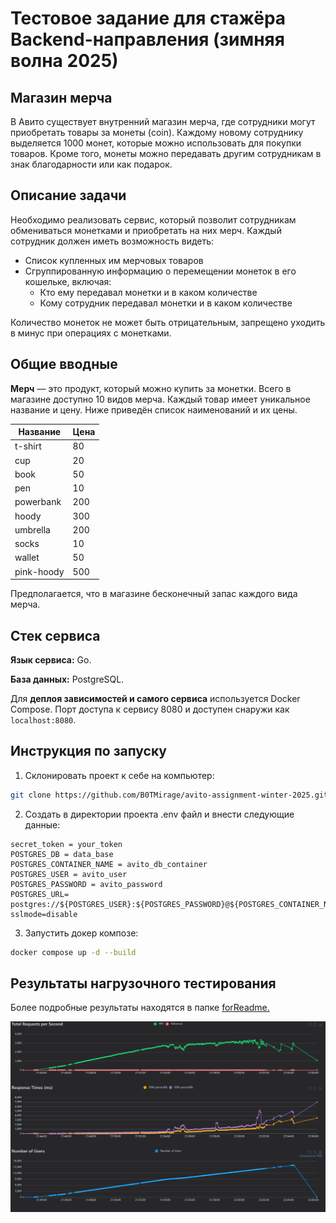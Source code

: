 # **Тестовое задание для стажёра Backend-направления (зимняя волна 2025)**

## Магазин мерча

В Авито существует внутренний магазин мерча, где сотрудники могут приобретать товары за монеты (coin). Каждому новому сотруднику выделяется 1000 монет, которые можно использовать для покупки товаров. Кроме того, монеты можно передавать другим сотрудникам в знак благодарности или как подарок.

## Описание задачи

Необходимо реализовать сервис, который позволит сотрудникам обмениваться монетками и приобретать на них мерч. Каждый сотрудник должен иметь возможность видеть:

- Список купленных им мерчовых товаров  
- Сгруппированную информацию о перемещении монеток в его кошельке, включая:  
  - Кто ему передавал монетки и в каком количестве  
  - Кому сотрудник передавал монетки и в каком количестве

Количество монеток не может быть отрицательным, запрещено уходить в минус при операциях с монетками.

## **Общие вводные**

**Мерч** — это продукт, который можно купить за монетки. Всего в магазине доступно 10 видов мерча. Каждый товар имеет уникальное название и цену. Ниже приведён список наименований и их цены.

| Название     | Цена |
|--------------|------|
| t-shirt      | 80   |
| cup          | 20   |
| book         | 50   |
| pen          | 10   |
| powerbank    | 200  |
| hoody        | 300  |
| umbrella     | 200  |
| socks        | 10   |
| wallet       | 50   |
| pink-hoody   | 500  |

Предполагается, что в магазине бесконечный запас каждого вида мерча.

## **Стек сервиса**

**Язык сервиса:** Go.
 
**База данных:** PostgreSQL.
 
Для **деплоя зависимостей и самого сервиса** используется Docker Compose. Порт доступа к сервису 8080 и доступен снаружи как `localhost:8080`.

## **Инструкция по запуску**

1. Склонировать проект к себе на компьютер:

```sh
git clone https://github.com/B0TMirage/avito-assignment-winter-2025.git
```

2. Создать в директории проекта .env файл и внести следующие данные:
```
secret_token = your_token
POSTGRES_DB = data_base
POSTGRES_CONTAINER_NAME = avito_db_container
POSTGRES_USER = avito_user
POSTGRES_PASSWORD = avito_password
POSTGRES_URL= postgres://${POSTGRES_USER}:${POSTGRES_PASSWORD}@${POSTGRES_CONTAINER_NAME}:5432/${POSTGRES_DB}?sslmode=disable
```

3. Запустить докер композе:

```sh
docker compose up -d --build
```

## **Результаты нагрузочного тестирования**

Более подробные результаты находятся в папке [forReadme.](/forReadme/load_testing.html)

![Load testing](forReadme/load_testing.png)